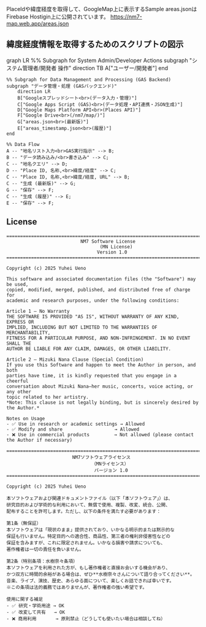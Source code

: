 PlaceIdや緯度経度を取得して、GoogleMap上に表示するSample
areas.jsonはFirebase Hostigin上に公開されています。
https://nm7-map.web.app/areas.json

## 緯度経度情報を取得するためのスクリプトの図示

graph LR
    %% Subgraph for System Admin/Developer Actions
    subgraph "システム管理者/開発者 操作"
        direction TB
        A["ユーザー/開発者"]
    end

    %% Subgraph for Data Management and Processing (GAS Backend)
    subgraph "データ管理・処理 (GASバックエンド)"
        direction LR
        B["Googleスプレッドシート<br>(データ入力・管理)"]
        C["Google Apps Script (GAS)<br>(データ処理・API連携・JSON生成)"]
        D["Google Maps Platform API<br>(Places API)"]
        F["Google Drive<br>(/nm7/map/)"]
        G["areas.json<br>(最新版)"]
        E["areas_timestamp.json<br>(履歴)"]
    end

    %% Data Flow
    A -- "地名リスト入力<br>GAS実行指示" --> B;
    B -- "データ読み込み/<br>書き込み" --> C;
    C -- "地名クエリ" --> D;
    D -- "Place ID, 名称,<br>緯度/経度" --> C;
    C -- "Place ID, 名称,<br>緯度/経度, URL" --> B;
    C -- "生成 (最新版)" --> G;
    G -- "保存" --> F;
    C -- "生成 (履歴)" --> E;
    E -- "保存" --> F;

## License
```
========================================================================
                           NM7 Software License
                                  (MN License)
                                 Version 1.0
========================================================================

Copyright (c) 2025 Yuhei Ueno

This software and associated documentation files (the "Software") may be used,
copied, modified, merged, published, and distributed free of charge for
academic and research purposes, under the following conditions:

Article 1 – No Warranty
THE SOFTWARE IS PROVIDED "AS IS", WITHOUT WARRANTY OF ANY KIND, EXPRESS OR
IMPLIED, INCLUDING BUT NOT LIMITED TO THE WARRANTIES OF MERCHANTABILITY,
FITNESS FOR A PARTICULAR PURPOSE, AND NON-INFRINGEMENT. IN NO EVENT SHALL THE
AUTHOR BE LIABLE FOR ANY CLAIM, DAMAGES, OR OTHER LIABILITY.

Article 2 – Mizuki Nana Clause (Special Condition)
If you use this Software and happen to meet the Author in person, and both
parties have time, it is kindly requested that you engage in a cheerful
conversation about Mizuki Nana—her music, concerts, voice acting, or any other
topic related to her artistry.
*Note: This clause is not legally binding, but is sincerely desired by the Author.*

Notes on Usage
- ✅ Use in research or academic settings → Allowed
- ✅ Modify and share                   → Allowed
- ❌ Use in commercial products         → Not allowed (please contact the Author if necessary)

========================================================================
                        NM7ソフトウェアライセンス
                               （MNライセンス）
                                バージョン 1.0
========================================================================

Copyright (c) 2025 Yuhei Ueno

本ソフトウェアおよび関連ドキュメントファイル（以下「本ソフトウェア」）は、
研究目的および学術的な利用において、無償で使用、複製、改変、統合、公開、
配布することを許可します。ただし、以下の条件を満たす必要があります：

第1条（無保証）
本ソフトウェアは「現状のまま」提供されており、いかなる明示的または黙示的な
保証も行いません。特定目的への適合性、商品性、第三者の権利非侵害性などの
保証を含みますが、これに限定されません。いかなる損害や請求についても、
著作権者は一切の責任を負いません。

第2条（特別条項：水樹奈々条項）
本ソフトウェアを利用された方が、もし著作権者と直接お会いする機会があり、
かつ双方に時間的余裕がある場合は、ぜひ**水樹奈々さんについて語り合ってください**。
音楽、ライブ、演技、歴史、あらゆる面について、楽しくお話できれば幸いです。  
※この条項は法的義務ではありませんが、著作権者の強い希望です。

使用に関する補足
- ✅ 研究・学術用途 → OK
- ✅ 改変して共有   → OK
- ❌ 商用利用       → 原則禁止（どうしても使いたい場合は相談してね）
```
